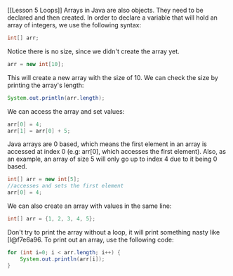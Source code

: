 [[Lesson 5 Loops]]
Arrays in Java are also objects. They need to be declared and then created. In order to declare a variable that will hold an array of integers, we use the following syntax:

```java
int[] arr;
```

Notice there is no size, since we didn't create the array yet.

```java
arr = new int[10];
```

This will create a new array with the size of 10. We can check the size by printing the array's length:

```java
System.out.println(arr.length);
```

We can access the array and set values:

```java
arr[0] = 4;
arr[1] = arr[0] + 5;
```

Java arrays are 0 based, which means the first element in an array is accessed at index 0 (e.g: arr[0], which accesses the first element). Also, as an example, an array of size 5 will only go up to index 4 due to it being 0 based.

```java
int[] arr = new int[5];
//accesses and sets the first element
arr[0] = 4;
```

We can also create an array with values in the same line:

```java
int[] arr = {1, 2, 3, 4, 5};
```

Don't try to print the array without a loop, it will print something nasty like [I@f7e6a96. To print out an array, use the following code:

```java
for (int i=0; i < arr.length; i++) {
    System.out.println(arr[i]);
}
```